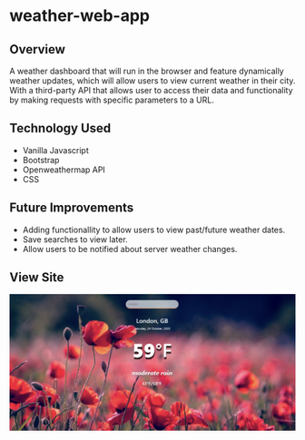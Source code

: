 # weather-web-app

## Overview
A weather dashboard that will run in the browser and feature dynamically weather updates, which will allow users to view current weather in their city. With a third-party API that allows user to access their data and functionality by making requests with specific parameters to a URL.

## Technology Used
 - Vanilla Javascript
 - Bootstrap
 - Openweathermap API
 - CSS

 ## Future Improvements

 - Adding functionallity to allow users to view past/future weather dates.
 - Save searches to view later.
 - Allow users to be notified about server weather changes.

## View Site

![weather dashboard demo](Assets/screenshot.PNG)

